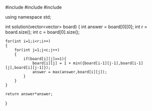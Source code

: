 #include <iostream>
#include <vector>
#include <algorithm>

using namespace std;

int solution(vector<vector<int>> board)
{
int answer = board[0][0];
int r = board.size();
int c = board[0].size();

    for(int i=1;i<r;i++)
    {
        for(int j=1;j<c;j++)
        {
            if(board[i][j]==1){
                board[i][j] = 1 + min({board[i-1][j-1],board[i-1][j],board[i][j-1]});
                answer = max(answer,board[i][j]);
            }
        }
    }

    return answer*answer;

}
